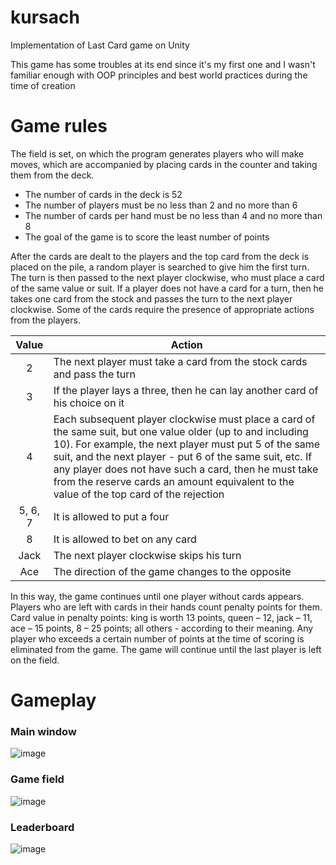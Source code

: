 # kursach
Implementation of Last Card game on Unity

This game has some troubles at its end since it's my first one and I wasn't familiar enough with OOP principles and best world practices during the time of creation

# Game rules
The field is set, on which the program generates players who will make moves, which are accompanied by placing cards in the counter and taking them from the deck.
- The number of cards in the deck is 52
- The number of players must be no less than 2 and no more than 6
- The number of cards per hand must be no less than 4 and no more than 8
- The goal of the game is to score the least number of points

After the cards are dealt to the players and the top card from the deck is placed on the pile, a random player is searched to give him the first turn. The turn is then passed to the next player clockwise, who must place a card of the same value or suit. If a player does not have a card for a turn, then he takes one card from the stock and passes the turn to the next player clockwise. Some of the cards require the presence of appropriate actions from the players.

| Value | Action |
|:----------:|----------|
| 2 | The next player must take a card from the stock cards and pass the turn |
| 3 | If the player lays a three, then he can lay another card of his choice on it |
| 4 | Each subsequent player clockwise must place a card of the same suit, but one value older (up to and including 10). For example, the next player must put 5 of the same suit, and the next player - put 6 of the same suit, etc. If any player does not have such a card, then he must take from the reserve cards an amount equivalent to the value of the top card of the rejection |
| 5, 6, 7 | It is allowed to put a four |
| 8 | It is allowed to bet on any card |
| Jack | The next player clockwise skips his turn |
| Ace | The direction of the game changes to the opposite |

In this way, the game continues until one player without cards appears. Players who are left with cards in their hands count penalty points for them. Card value in penalty points: king is worth 13 points, queen – 12, jack – 11, ace – 15 points, 8 – 25 points; all others - according to their meaning. Any player who exceeds a certain number of points at the time of scoring is eliminated from the game. The game will continue until the last player is left on the field.

# Gameplay
### Main window
![image](https://github.com/Scarmaing-Whebrolted/last-card-game/assets/89275215/fa3a5712-ca6b-42c2-ba99-1a9287cf66e1)

### Game field
![image](https://github.com/Scarmaing-Whebrolted/last-card-game/assets/89275215/0f423a81-45e1-47e6-989e-e82522d6ee62)

### Leaderboard
![image](https://github.com/Scarmaing-Whebrolted/last-card-game/assets/89275215/49c2d589-f14d-40b4-ad3d-8a8480c2b8e2)
